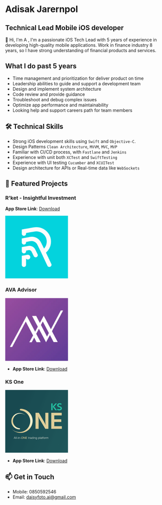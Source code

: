 # Adisak Jarernpol
## Technical Lead Mobile iOS developer

👋 Hi, I'm A , I'm a passionate iOS Tech Lead with 5 years of experience in developing high-quality mobile applications.
Work in finance industry 8 years, so I have strong understanding of financial products and services.

## What I do past 5 years
- Time management and prioritization for deliver product on time
- Leadership abilities to guide and support a development team
- Design and implement system architecture
- Code review and provide guidance
- Troubleshoot and debug complex issues
- Optimize app performance and maintainability
- Looking help and support careers path for team members
  
## 🛠 Technical Skills
- Strong iOS development skills using `Swift` and `Objective-C`.
- Design Patterns `Clean Architecture`, `MVVM`, `MVC`, `MVP`
- Familiar with CI/CD process, with `Fastlane` and `Jenkins`
- Experience with unit both `XCTest` and `SwiftTesting`
- Experience with UI testing `Cucumber` and `XCUITest`
- Design architecture for APIs or Real-time data like `WebSockets`

## 📱 Featured Projects

### R'ket - Insightful Investment
**App Store Link**: [Download](https://apps.apple.com/th/app/rket-insightful-investment/id6445971302)

<img src="sources/rket.png" width="200">

### AVA Advisor
<img src="sources/ava.png" width="200">

- **App Store Link**: [Download](https://apps.apple.com/th/app/ava-advisor/id1204640737)

### KS One
<img src="sources/ksone.png" width="200">

- **App Store Link**: [Download](https://apps.apple.com/th/app/ks-one/id1605525381?l=th)

## 📫 Get in Touch
- Mobile: 0850592546
- Email: daisyfoto.ai@gmail.com